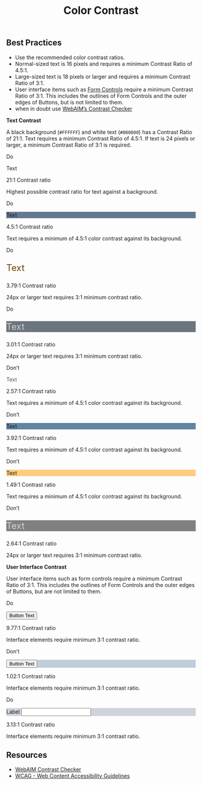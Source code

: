 ﻿---
title: Color Contrast
summary: Color Contrast is the contrast ratio between colors.
tags: color, contrast
layout: guide
eleventyNavigation:
  key: Color Contrast
  parent: Accessibility
  order: 3
  excerpt: Color Contrast is the contrast ratio between two colors.
  img: /img/illustrations/illus-color-contrast.svg
---

## Best Practices

- Use the recommended color contrast ratios.
- Normal-sized text is 16 pixels and requires a minimum Contrast Ratio of 4.5:1.
- Large-sized text is 18 pixels or larger and requires a minimum Contrast Ratio of 3:1.
- User interface items such as [Form Controls](/form-controls/) require a minimum Contrast Ratio of 3:1. This includes the outlines of Form Controls and the outer edges of Buttons, but is not limited to them.
- when in doubt use <a href="https://webaim.org/resources/contrastchecker/" target="_blank">WebAIM’s Contrast Checker</a>

**Text Contrast**

A black background (`#FFFFFF`) and white text (`#000000`) has a Contrast Ratio of 21:1. Text requires a minimum Contrast Ratio of 4.5:1. If text is 24 pixels or larger, a minimum Contrast Ratio of 3:1 is required.

<div class="row">
  <div class="col-12 col-md-6 col-lg-4">
    <div class="card border-0">
      <div class="card-header rounded-top border-0 py-2 px-4 bg-success text-white">
        <p class="mb-0">
          <span class="fas fa-check"></span>
          Do
        </p>
      </div>
      <div class="card-body p-0">
        <div class="py-11 px-4 bg-black text-white">
          <p class="mb-0 text-center">Text</p>
        </div>
        <div class="p-4">
          <p class="mb-0 font-weight-bold"><span class="fas fa-check text-success"></span> 21:1 Contrast ratio</p>
          <p class="mb-0">Highest possible contrast ratio for text against a background.</p>
        </div>
      </div>
    </div>
  </div>
  <div class="col-12 col-md-6 col-lg-4">
    <div class="card border-0">
      <div class="card-header rounded-top border-0 py-2 px-4 bg-success text-white">
        <p class="mb-0">
          <span class="fas fa-check"></span>
          Do
        </p>
      </div>
      <div class="card-body p-0">
        <div class="py-11 px-4 bg-black text-white" style="background-color: #657892!important;">
          <p class="mb-0 text-center">Text</p>
        </div>
        <div class="p-4">
          <p class="mb-0 font-weight-bold"><span class="fas fa-check text-success"></span> 4.5:1 Contrast ratio</p>
          <p class="mb-0">Text requires a minimum of 4.5:1 color contrast against its background.</p>
        </div>
      </div>
    </div>
  </div>
  <div class="col-12 col-md-6 col-lg-4">
    <div class="card border-0">
      <div class="card-header rounded-top border-0 py-2 px-4 bg-success text-white">
        <p class="mb-0">
          <span class="fas fa-check"></span>
          Do
        </p>
      </div>
      <div class="card-body p-0">
        <div class="py-11 px-4 bg-secondary text-white">
          <p class="mb-0 text-center text-secondary-90" style="font-size: 24px; color: #734500!important;">Text</p>
        </div>
        <div class="p-4">
          <p class="mb-0 font-weight-bold"><span class="fas fa-check text-success"></span> 3.79:1 Contrast ratio</p>
          <p class="mb-0">24px or larger text requires 3:1 minimum contrast ratio.</p>
        </div>
      </div>
    </div>
  </div>
  <div class="col-12 col-md-6 col-lg-4">
    <div class="card border-0">
      <div class="card-header rounded-top border-0 py-2 px-4 bg-success text-white">
        <p class="mb-0">
          <span class="fas fa-check"></span>
          Do
        </p>
      </div>
      <div class="card-body p-0">
        <div class="py-11 px-4 bg-black text-white" style="background-color: #6C757D!important;">
          <p class="mb-0 text-center" style="font-size: 24px; color: #CFCFCE;">Text</p>
        </div>
        <div class="p-4">
          <p class="mb-0 font-weight-bold"><span class="fas fa-check text-success"></span> 3.01:1 Contrast ratio</p>
          <p class="mb-0">24px or larger text requires 3:1 minimum contrast ratio.</p>
        </div>
      </div>
    </div>
  </div>
  <div class="col-12 col-md-6 col-lg-4">
    <div class="card border-0">
      <div class="card-header rounded-top border-0 py-2 px-4 bg-danger text-white">
        <p class="mb-0">
          <span class="fas fa-times"></span>
          Don’t
        </p>
      </div>
      <div class="card-body p-0">
        <div class="py-11 px-4 bg-black text-white">
          <p class="mb-0 text-center" style="color: #495057!important;">Text</p>
        </div>
        <div class="p-4">
          <p class="mb-0 font-weight-bold"><span class="fas fa-times text-danger"></span> 2.57:1 Contrast ratio</p>
          <p class="mb-0">Text requires a minimum of 4.5:1 color contrast against its background.</p>
        </div>
      </div>
    </div>
  </div>
  <div class="col-12 col-md-6 col-lg-4">
    <div class="card border-0">
      <div class="card-header rounded-top border-0 py-2 px-4 bg-danger text-white">
        <p class="mb-0">
          <span class="fas fa-times"></span>
          Don’t
        </p>
      </div>
      <div class="card-body p-0">
        <div class="py-11 px-4 bg-black text-white" style="background-color: #6384A3!important;">
          <p class="mb-0 text-center">Text</p>
        </div>
        <div class="p-4">
          <p class="mb-0 font-weight-bold"><span class="fas fa-times text-danger"></span> 3.92:1 Contrast ratio</p>
          <p class="mb-0">Text requires a minimum of 4.5:1 color contrast against its background.</p>
        </div>
      </div>
    </div>
  </div>
  <div class="col-12 col-md-6 col-lg-4">
    <div class="card border-0">
      <div class="card-header rounded-top border-0 py-2 px-4 bg-danger text-white">
        <p class="mb-0">
          <span class="fas fa-times"></span>
          Don’t
        </p>
      </div>
      <div class="card-body p-0">
        <div class="py-11 px-4 bg-black text-white" style="background-color: #FECB7F!important;">
          <p class="mb-0 text-center">Text</p>
        </div>
        <div class="p-4">
          <p class="mb-0 font-weight-bold"><span class="fas fa-times text-danger"></span> 1.49:1 Contrast ratio</p>
          <p class="mb-0">Text requires a minimum of 4.5:1 color contrast against its background.</p>
        </div>
      </div>
    </div>
  </div>
  <div class="col-12 col-md-6 col-lg-4">
    <div class="card border-0">
      <div class="card-header rounded-top border-0 py-2 px-4 bg-danger text-white">
        <p class="mb-0">
          <span class="fas fa-times"></span>
          Don’t
        </p>
      </div>
      <div class="card-body p-0">
        <div class="py-11 px-4 bg-black text-white" style="background-color: #808080!important;">
          <p class="mb-0 text-center" style="font-size: 24px; color: #CED4DA!important;">Text</p>
        </div>
        <div class="p-4">
          <p class="mb-0 font-weight-bold"><span class="fas fa-times text-danger"></span> 2.64:1 Contrast ratio</p>
          <p class="mb-0">24px or larger text requires 3:1 minimum contrast ratio.</p>
        </div>
      </div>
    </div>
  </div>
</div>

**User Interface Contrast**

User interface items such as form controls require a minimum Contrast Ratio of 3:1. This includes the outlines of Form Controls and the outer edges of Buttons, but are not limited to them.

<div class="row">
  <div class="col-12 col-md-6 col-lg-4">
    <div class="card border-0">
      <div class="card-header rounded-top border-0 py-2 px-4 bg-success text-white">
        <p class="mb-0">
          <span class="fas fa-check"></span>
          Do
        </p>
      </div>
      <div class="card-body p-0">
        <div class="py-11 px-4 bg-black text-white">
          <p class="mb-0 text-center">
            <button type="button" class="btn btn-secondary">Button Text</button>
          </p>
        </div>
        <div class="p-4">
          <p class="mb-0 font-weight-bold"><span class="fas fa-check text-success"></span> 9.77:1 Contrast ratio</p>
          <p class="mb-0">Interface elements require minimum 3:1 contrast ratio.</p>
        </div>
      </div>
    </div>
  </div>
  <div class="col-12 col-md-6 col-lg-4">
    <div class="card border-0">
      <div class="card-header rounded-top border-0 py-2 px-4 bg-danger text-white">
        <p class="mb-0">
          <span class="fas fa-times"></span>
          Don’t
        </p>
      </div>
      <div class="card-body p-0">
        <div class="py-11 px-4 bg-black text-white" style="background-color: #C0CEDB!important;">
          <p class="mb-0 text-center">
            <button type="button" class="btn btn-warning">Button Text</button>
          </p>
        </div>
        <div class="p-4">
          <p class="mb-0 font-weight-bold"><span class="fas fa-times text-danger"></span> 1.02:1 Contrast ratio</p>
          <p class="mb-0">Interface elements require minimum 3:1 contrast ratio.</p>
        </div>
      </div>
    </div>
  </div>
  <div class="col-12 col-md-6 col-lg-4">
    <div class="card border-0">
      <div class="card-header rounded-top border-0 py-2 px-4 bg-success text-white">
        <p class="mb-0">
          <span class="fas fa-check"></span>
          Do
        </p>
      </div>
      <div class="card-body p-0">
        <div class="py-7 px-4 bg-black" style="background-color: #CED4DA!important;">
          <div class="form-group mb-0">
            <label for="colorTest1" class="label">
              <span class="fas fa-asterisk text-danger"></span>
              Label</label>
            <input id="colorTest1" type="text" class="form-control">
          </div>
        </div>
        <div class="p-4">
          <p class="mb-0 font-weight-bold"><span class="fas fa-check text-success"></span> 3.13:1 Contrast ratio</p>
          <p class="mb-0">Interface elements require minimum 3:1 contrast ratio.</p>
        </div>
      </div>
    </div>
  </div>
</div>

## Resources
* <a href="https://webaim.org/resources/contrastchecker/" target="_blank">WebAIM Contrast Checker</a>
* <a href="https://www.w3.org/TR/WCAG21/" target="_blank">WCAG - Web Content Accessibility Guidelines</a>
